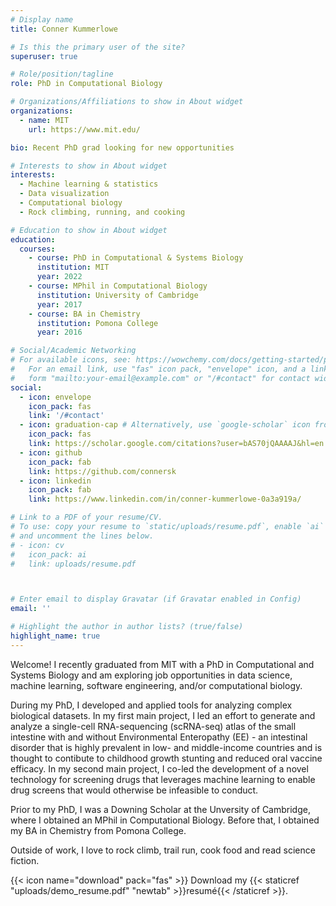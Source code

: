 ```yaml
---
# Display name
title: Conner Kummerlowe

# Is this the primary user of the site?
superuser: true

# Role/position/tagline
role: PhD in Computational Biology

# Organizations/Affiliations to show in About widget
organizations:
  - name: MIT
    url: https://www.mit.edu/

bio: Recent PhD grad looking for new opportunities

# Interests to show in About widget
interests:
  - Machine learning & statistics
  - Data visualization
  - Computational biology
  - Rock climbing, running, and cooking

# Education to show in About widget
education:
  courses:
    - course: PhD in Computational & Systems Biology
      institution: MIT
      year: 2022
    - course: MPhil in Computational Biology
      institution: University of Cambridge
      year: 2017
    - course: BA in Chemistry
      institution: Pomona College
      year: 2016

# Social/Academic Networking
# For available icons, see: https://wowchemy.com/docs/getting-started/page-builder/#icons
#   For an email link, use "fas" icon pack, "envelope" icon, and a link in the
#   form "mailto:your-email@example.com" or "/#contact" for contact widget.
social:
  - icon: envelope
    icon_pack: fas
    link: '/#contact'
  - icon: graduation-cap # Alternatively, use `google-scholar` icon from `ai` icon pack
    icon_pack: fas
    link: https://scholar.google.com/citations?user=bAS70jQAAAAJ&hl=en
  - icon: github
    icon_pack: fab
    link: https://github.com/connersk
  - icon: linkedin
    icon_pack: fab
    link: https://www.linkedin.com/in/conner-kummerlowe-0a3a919a/

# Link to a PDF of your resume/CV.
# To use: copy your resume to `static/uploads/resume.pdf`, enable `ai` icons in `params.toml`,
# and uncomment the lines below.
# - icon: cv
#   icon_pack: ai
#   link: uploads/resume.pdf



# Enter email to display Gravatar (if Gravatar enabled in Config)
email: ''

# Highlight the author in author lists? (true/false)
highlight_name: true
---
```


Welcome! I recently graduated from MIT with a PhD in Computational and Systems Biology and am exploring job opportunities in data science, machine learning, software engineering, and/or computational biology.

During my PhD, I developed and applied tools for analyzing complex biological datasets. In my first main project, I led an effort to generate and analyze a single-cell RNA-sequencing (scRNA-seq) atlas of the small intestine with and without Environmental Enteropathy (EE) - an intestinal disorder that is highly prevalent in low- and middle-income countries and is thought to contibute to childhood growth stunting and reduced oral vaccine efficacy. In my second main project, I co-led the development of a novel technology for screening drugs that leverages machine learning to enable drug screens that would otherwise be infeasible to conduct.

Prior to my PhD, I was a Downing Scholar at the Unversity of Cambridge, where I obtained an MPhil in Computational Biology. Before that, I obtained my BA in Chemistry from Pomona College.

Outside of work, I love to rock climb, trail run, cook food and read science fiction.

{{< icon name="download" pack="fas" >}} Download my {{< staticref "uploads/demo_resume.pdf" "newtab" >}}resumé{{< /staticref >}}.
